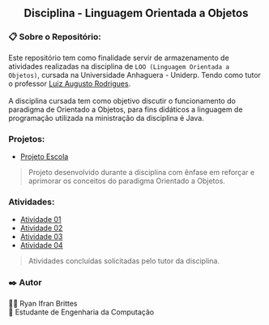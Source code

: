## <div align = "center">**Disciplina - Linguagem Orientada a Objetos** </div>

### 📋 Sobre o Repositório:

Este repositório tem como finalidade servir de armazenamento de atividades realizadas na disciplina de `LOO (Linguagem Orientada a Objetos)`, cursada na Universidade Anhaguera - Uniderp. Tendo como tutor o professor [Luiz Augusto Rodrigues](https://github.com/profluizao).<br><br>
A disciplina cursada tem como objetivo discutir o funcionamento do paradigma de Orientado a Objetos, para fins didáticos a linguagem de programação utilizada na ministração da disciplina é Java.

### Projetos:
* [Projeto Escola]()
> Projeto desenvolvido durante a disciplina com ênfase em reforçar e aprimorar os conceitos do paradigma Orientado a Objetos.

### Atividades:
* [Atividade 01](https://github.com/RyanBrittes/Faculdade_LOO/blob/main/Atividade_01/LOO_Atividade_01.pdf)
* [Atividade 02](https://github.com/RyanBrittes/Faculdade_LOO/blob/main/Atividade_02/LOO_Atividade_02.pdf)
* [Atividade 03](https://github.com/RyanBrittes/Faculdade_LOO/tree/main/Atividade_03)
* [Atividade 04](https://github.com/RyanBrittes/Faculdade_LOO/tree/main/Atividade_04)
> Atividades concluídas solicitadas pelo tutor da disciplina.

### ✒️ Autor

👨‍💻 Ryan Ifran Brittes <br>
📕 Estudante de Engenharia da Computação

